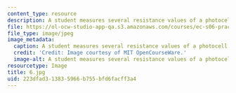 ```yaml
---
content_type: resource
description: A student measures several resistance values of a photocell.
file: https://ol-ocw-studio-app-qa.s3.amazonaws.com/courses/ec-s06-practical-electronics-fall-2004/223dfad313835966b755bfd6facff3a4_6.jpg
file_type: image/jpeg
image_metadata:
  caption: A student measures several resistance values of a photocell.
  credit: 'Credit: Image courtesy of MIT OpenCourseWare.'
  image-alt: A student measures several resistance values of a photocell.
resourcetype: Image
title: 6.jpg
uid: 223dfad3-1383-5966-b755-bfd6facff3a4
---
```

